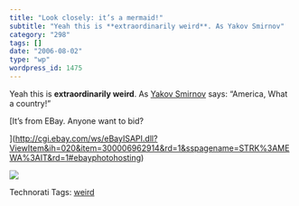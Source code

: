 ```yaml
---
title: "Look closely: it’s a mermaid!"
subtitle: "Yeah this is **extraordinarily weird**. As Yakov Smirnov"
category: "298"
tags: []
date: "2006-08-02"
type: "wp"
wordpress_id: 1475
---
```

Yeah this is **extraordinarily weird**. As [Yakov Smirnov](http://www.yakov.com/ageOfEnlaughterment/psychologyDegree.html) says: “America, What a country!”  

[It’s from EBay. Anyone want to bid? 

](http://cgi.ebay.com/ws/eBayISAPI.dll?ViewItem&ih=020&item=300006962914&rd=1&sspagename=STRK%3AMEWA%3AIT&rd=1#ebayphotohosting)

![](https://i0.wp.com/i5.ebayimg.com/05/i/07/bd/05/8b_3.JPG?w=584)

Technorati Tags: [weird](http://www.technorati.com/tag/weird)